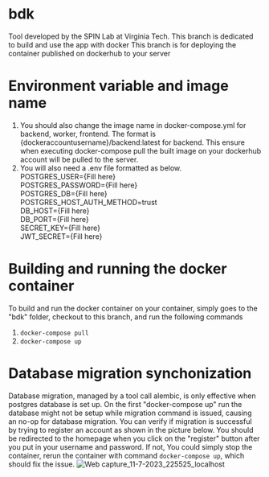 # bdk
Tool developed by the SPIN Lab at Virginia Tech. This branch is dedicated to build and use the app with docker
This branch is for deploying the container published on dockerhub to your server

# Environment variable and image name
1) You should also change the image name in docker-compose.yml for backend, worker, frontend. The format is {dockeraccountusername}/backend:latest for backend. This ensure when executing docker-compose pull the built image on your dockerhub account will be pulled to the server. <br>
2) You will also need a .env file formatted as below. <br>
POSTGRES_USER={Fill here} <br>
POSTGRES_PASSWORD={Fill here} <br>
POSTGRES_DB={Fill here}<br>
POSTGRES_HOST_AUTH_METHOD=trust<br>
DB_HOST={Fill here}<br>
DB_PORT={Fill here}<br>
SECRET_KEY={Fill here}<br>
JWT_SECRET={Fill here}<br>

# Building and running the docker container
To build and run the docker container on your container, simply goes to the "bdk" folder, checkout to this branch, and run the following commands
1) `docker-compose pull`
2) `docker-compose up`

# Database migration synchonization
Database migration, managed by a tool call alembic, is only effective when postgres database is set up. On the first "docker-compose up" run the database might not be setup while migration command is issued, causing an no-op for database migration. You can verify if migration is successful by trying to register an account as shown in the picture below. You should be redirected to the homepage when you click on the "register" button after you put in your username and password. If not, You could simply stop the container, rerun the container with command `docker-compose up`, which should fix the issue.
![Web capture_11-7-2023_225525_localhost](https://github.com/spin-vt/bdk/assets/36636157/ee39f6f8-7bc6-4a21-9d78-40dee3c2f706)


